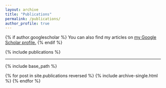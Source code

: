 ```yaml
---
layout: archive
title: "Publications"
permalink: /publications/
author_profile: true
---
```


{% if author.googlescholar %}
  You can also find my articles on <u><a href="{{author.googlescholar}}">my Google Scholar profile</a>.</u>
{% endif %}

{% include publications %}

---

{% include base_path %}

{% for post in site.publications reversed %}
  {% include archive-single.html %}
{% endfor %}



